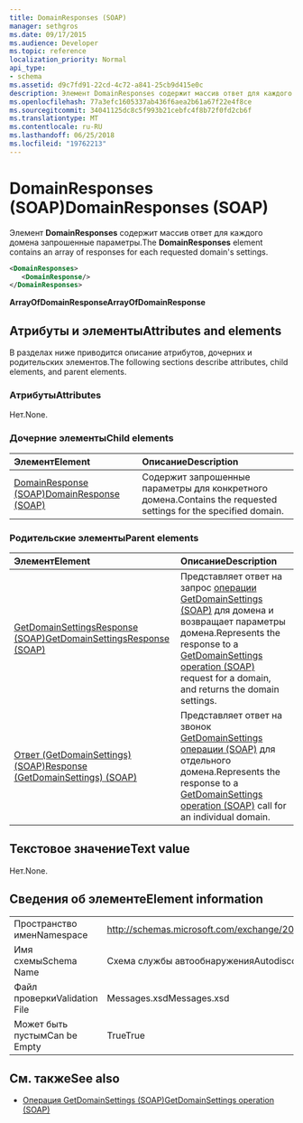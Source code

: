 ```yaml
---
title: DomainResponses (SOAP)
manager: sethgros
ms.date: 09/17/2015
ms.audience: Developer
ms.topic: reference
localization_priority: Normal
api_type:
- schema
ms.assetid: d9c7fd91-22cd-4c72-a841-25cb9d415e0c
description: Элемент DomainResponses содержит массив ответ для каждого домена запрошенные параметры.
ms.openlocfilehash: 77a3efc1605337ab436f6aea2b61a67f22e4f8ce
ms.sourcegitcommit: 34041125dc8c5f993b21cebfc4f8b72f0fd2cb6f
ms.translationtype: MT
ms.contentlocale: ru-RU
ms.lasthandoff: 06/25/2018
ms.locfileid: "19762213"
---
```

# <a name="domainresponses-soap"></a><span data-ttu-id="38f08-103">DomainResponses (SOAP)</span><span class="sxs-lookup"><span data-stu-id="38f08-103">DomainResponses (SOAP)</span></span>

<span data-ttu-id="38f08-104">Элемент **DomainResponses** содержит массив ответ для каждого домена запрошенные параметры.</span><span class="sxs-lookup"><span data-stu-id="38f08-104">The **DomainResponses** element contains an array of responses for each requested domain's settings.</span></span> 
  
```XML
<DomainResponses>
   <DomainResponse/>
</DomainResponses>
```

 <span data-ttu-id="38f08-105">**ArrayOfDomainResponse**</span><span class="sxs-lookup"><span data-stu-id="38f08-105">**ArrayOfDomainResponse**</span></span>
## <a name="attributes-and-elements"></a><span data-ttu-id="38f08-106">Атрибуты и элементы</span><span class="sxs-lookup"><span data-stu-id="38f08-106">Attributes and elements</span></span>

<span data-ttu-id="38f08-107">В разделах ниже приводится описание атрибутов, дочерних и родительских элементов.</span><span class="sxs-lookup"><span data-stu-id="38f08-107">The following sections describe attributes, child elements, and parent elements.</span></span>
  
### <a name="attributes"></a><span data-ttu-id="38f08-108">Атрибуты</span><span class="sxs-lookup"><span data-stu-id="38f08-108">Attributes</span></span>

<span data-ttu-id="38f08-109">Нет.</span><span class="sxs-lookup"><span data-stu-id="38f08-109">None.</span></span>
  
### <a name="child-elements"></a><span data-ttu-id="38f08-110">Дочерние элементы</span><span class="sxs-lookup"><span data-stu-id="38f08-110">Child elements</span></span>

|<span data-ttu-id="38f08-111">**Элемент**</span><span class="sxs-lookup"><span data-stu-id="38f08-111">**Element**</span></span>|<span data-ttu-id="38f08-112">**Описание**</span><span class="sxs-lookup"><span data-stu-id="38f08-112">**Description**</span></span>|
|:-----|:-----|
|[<span data-ttu-id="38f08-113">DomainResponse (SOAP)</span><span class="sxs-lookup"><span data-stu-id="38f08-113">DomainResponse (SOAP)</span></span>](domainresponse-soap.md) <br/> |<span data-ttu-id="38f08-114">Содержит запрошенные параметры для конкретного домена.</span><span class="sxs-lookup"><span data-stu-id="38f08-114">Contains the requested settings for the specified domain.</span></span>  <br/> |
   
### <a name="parent-elements"></a><span data-ttu-id="38f08-115">Родительские элементы</span><span class="sxs-lookup"><span data-stu-id="38f08-115">Parent elements</span></span>

|<span data-ttu-id="38f08-116">**Элемент**</span><span class="sxs-lookup"><span data-stu-id="38f08-116">**Element**</span></span>|<span data-ttu-id="38f08-117">**Описание**</span><span class="sxs-lookup"><span data-stu-id="38f08-117">**Description**</span></span>|
|:-----|:-----|
|[<span data-ttu-id="38f08-118">GetDomainSettingsResponse (SOAP)</span><span class="sxs-lookup"><span data-stu-id="38f08-118">GetDomainSettingsResponse (SOAP)</span></span>](getdomainsettingsresponse-soap.md) <br/> |<span data-ttu-id="38f08-119">Представляет ответ на запрос [операции GetDomainSettings (SOAP)](getdomainsettings-operation-soap.md) для домена и возвращает параметры домена.</span><span class="sxs-lookup"><span data-stu-id="38f08-119">Represents the response to a [GetDomainSettings operation (SOAP)](getdomainsettings-operation-soap.md) request for a domain, and returns the domain settings.</span></span>  <br/> |
|[<span data-ttu-id="38f08-120">Ответ (GetDomainSettings) (SOAP)</span><span class="sxs-lookup"><span data-stu-id="38f08-120">Response (GetDomainSettings) (SOAP)</span></span>](response-getdomainsettingssoap.md) <br/> |<span data-ttu-id="38f08-121">Представляет ответ на звонок [GetDomainSettings операции (SOAP)](getdomainsettings-operation-soap.md) для отдельного домена.</span><span class="sxs-lookup"><span data-stu-id="38f08-121">Represents the response to a [GetDomainSettings operation (SOAP)](getdomainsettings-operation-soap.md) call for an individual domain.</span></span>  <br/> |
   
## <a name="text-value"></a><span data-ttu-id="38f08-122">Текстовое значение</span><span class="sxs-lookup"><span data-stu-id="38f08-122">Text value</span></span>

<span data-ttu-id="38f08-123">Нет.</span><span class="sxs-lookup"><span data-stu-id="38f08-123">None.</span></span>
  
## <a name="element-information"></a><span data-ttu-id="38f08-124">Сведения об элементе</span><span class="sxs-lookup"><span data-stu-id="38f08-124">Element information</span></span>

|||
|:-----|:-----|
|<span data-ttu-id="38f08-125">Пространство имен</span><span class="sxs-lookup"><span data-stu-id="38f08-125">Namespace</span></span>  <br/> |http://schemas.microsoft.com/exchange/2010/Autodiscover  <br/> |
|<span data-ttu-id="38f08-126">Имя схемы</span><span class="sxs-lookup"><span data-stu-id="38f08-126">Schema Name</span></span>  <br/> |<span data-ttu-id="38f08-127">Схема службы автообнаружения</span><span class="sxs-lookup"><span data-stu-id="38f08-127">Autodiscover schema</span></span>  <br/> |
|<span data-ttu-id="38f08-128">Файл проверки</span><span class="sxs-lookup"><span data-stu-id="38f08-128">Validation File</span></span>  <br/> |<span data-ttu-id="38f08-129">Messages.xsd</span><span class="sxs-lookup"><span data-stu-id="38f08-129">Messages.xsd</span></span>  <br/> |
|<span data-ttu-id="38f08-130">Может быть пустым</span><span class="sxs-lookup"><span data-stu-id="38f08-130">Can be Empty</span></span>  <br/> |<span data-ttu-id="38f08-131">True</span><span class="sxs-lookup"><span data-stu-id="38f08-131">True</span></span>  <br/> |
   
## <a name="see-also"></a><span data-ttu-id="38f08-132">См. также</span><span class="sxs-lookup"><span data-stu-id="38f08-132">See also</span></span>

- [<span data-ttu-id="38f08-133">Операция GetDomainSettings (SOAP)</span><span class="sxs-lookup"><span data-stu-id="38f08-133">GetDomainSettings operation (SOAP)</span></span>](getdomainsettings-operation-soap.md)

